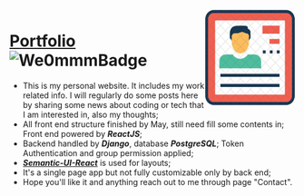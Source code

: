 <img src="./favicon.ico" align="right" width="160px" height="170px"/>

# [Portfolio](http://54.64.29.178:3009/) ![We0mmmBadge](https://img.shields.io/badge/-We0mmm-blue?logo=visual-studio-code)

* This is my personal website. It includes my work related info. I will regularly do some posts here by sharing some news about coding or tech that I am interested in, also my thoughts;
* All front end structure finished by May, still need fill some contents in; Front end powered by ***ReactJS***;
* Backend handled by ***Django***, database ***PostgreSQL***; Token Authentication and group permission applied;
* ***[Semantic-UI-React](https://github.com/Semantic-Org/Semantic-UI-React)*** is used for layouts;
* It's a single page app but not fully customizable only by back end;
* Hope you'll like it and anything reach out to me through page "Contact". 